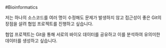 #Bioinformatics

저는 하나의 소스코드를 여러 명이 수정해도 문제가 발생하지 않고 접근성이 좋은 Git의 장점을 살려 협업 프로젝트를 진행하고 싶습니다.

협업 프로젝트는 Git을 통해 서로의 바이오 데이터를 공유하고 이를 분석하여 유의미한 데이터를 생성하고 싶습니다.


